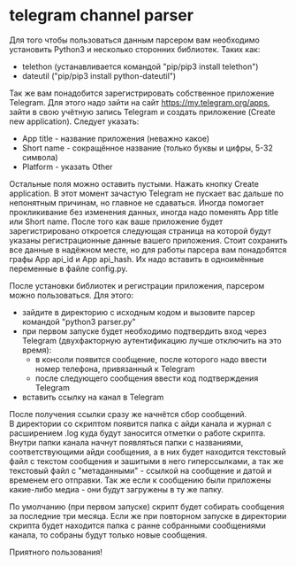 # telegram channel parser
Для того чтобы пользоваться данным парсером вам необходимо установить Python3 и несколько сторонних библиотек.
Таких как:
- telethon (устанавливается командой "pip/pip3 install telethon")
- dateutil ("pip/pip3 install python-dateutil")

Так же вам понадобится зарегистрировать собственное приложение Telegram.
Для этого надо зайти на сайт https://my.telegram.org/apps, зайти в свою учётную запись Telegram и создать приложение
(Create new application).
Следует указать:
- App title - название приложения (неважно какое)
- Short name - сокращённое название (только буквы и цифры, 5-32 символа)
- Platform - указать Other

Остальные поля можно оставить пустыми. Нажать кнопку Create application.
В этот момент зачастую Telegram не пускает вас дальше по непонятным причинам, но главное не сдаваться.
Иногда помогает прокликивание без изменения данных, иногда надо поменять App title или Short name.
После того как ваше приложение будет зарегистрировано откроется следующая страница на которой будут указаны
регистрационные данные вашего приложения. Стоит сохранить все данные в надёжном месте, но для работы парсера
вам понадобятся графы App api_id и App api_hash. Их надо вставить в одноимённые переменные в файле config.py.

После установки библиотек и регистрации приложения, парсером можно пользоваться.
Для этого:
- зайдите в директорию с исходным кодом и вызовите парсер командой "python3 parser.py"
- при первом запуске будет необходимо подтвердить вход через Telegram (двухфакторную аутентификацию лучше отключить на это время):
  - в консоли появится сообщение, после которого надо ввести номер телефона, привязанный к Telegram
  - после следующего сообщения ввести код подтверждения Telegram
- вставить ссылку на канал в Telegram

После получения ссылки сразу же начнётся сбор сообщений.  
В директории со скриптом появится папка с айди канала и журнал с расширением .log куда будут заносится отметки о работе скрипта.
Внутри папки канала начнут появляться папки с названиями, соответствующими айди сообщения, а в них будет находится текстовый файл
с текстом сообщения и зашитыми в него гиперссылками, а так же текстовый файл с "метаданными" - ссылкой на сообщение и датой и временем
его отправки. Так же если к сообщению были приложены какие-либо медиа - они будут загружены в ту же папку.  

По умолчанию (при первом запуске) скрипт будет собирать сообщения за последние три месяца. Если же при повторном запуске в директории скрипта
будет находится папка с ранне собранными сообщениями канала, то собраны будут только новые сообщения.  

Приятного пользования!

